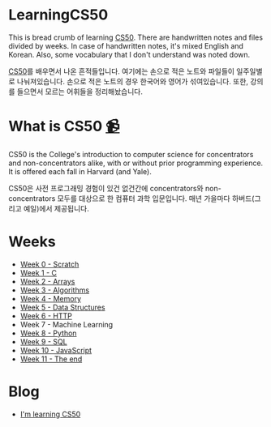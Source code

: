 # LearningCS50
This is bread crumb of learning [CS50](https://cs50.harvard.edu/). There are handwritten notes and files divided by weeks. In case of  handwritten notes, it's mixed English and Korean. Also, some vocabulary that I don't understand was noted down.

[CS50](https://cs50.harvard.edu/)를 배우면서 나온 흔적들입니다. 여기에는 손으로 적은 노트와 파일들이 일주일별로 나눠져있습니다. 손으로 적은 노트의 경우 한국어와 영어가 섞여있습니다. 또한, 강의를 들으면서 모르는 어휘들을 정리해놨습니다.

# What is CS50 [📹](https://youtu.be/LO26ThcsvF0)
CS50 is the College's introduction to computer science for concentrators and non-concentrators alike, with or without prior programming experience. It is offered each fall in Harvard (and Yale).

CS50은 사전 프로그래밍 경험이 있건 없건간에 concentrators와 non-concentrators 모두를 대상으로 한 컴퓨터 과학 입문입니다. 매년 가을마다 하버드(그리고 예일)에서 제공됩니다.

# Weeks
- [Week 0 - Scratch](/Week0)
- [Week 1 - C](/Week1)
- [Week 2 - Arrays](/Week2)
- [Week 3 - Algorithms](/Week3)
- [Week 4 - Memory](/Week4)
- [Week 5 - Data Structures](/Week5)
- [Week 6 - HTTP](/Week6)
- Week 7 - Machine Learning
- [Week 8 - Python](/Week8)
- [Week 9 - SQL](/Week9)
- [Week 10 - JavaScript](/Week10)
- [Week 11 - The end](/Week11)

# Blog
- [I'm learning CS50](http://deeplucying.com/devdiary/im-learning-cs50/)
